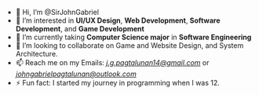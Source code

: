 - 👋 Hi, I’m @SirJohnGabriel
- 👀 I’m interested in **UI/UX Design**, **Web Development**, **Software Development**, and **Game Development**
- 🌱 I’m currently taking **Computer Science major** in **Software Engineering**
- 💞️ I’m looking to collaborate on Game and Website Design, and System Architecture.
- 📫 Reach me on my Emails: *j.g.pagtalunan14@gmail.com* or *johngabrielpagtalunan@outlook.com*
- ⚡ Fun fact: I started my journey in programming when I was 12.

<!---
SirJohnGabriel/SirJohnGabriel is a ✨ special ✨ repository because its `README.md` (this file) appears on your GitHub profile.
You can click the Preview link to take a look at your changes.
--->
